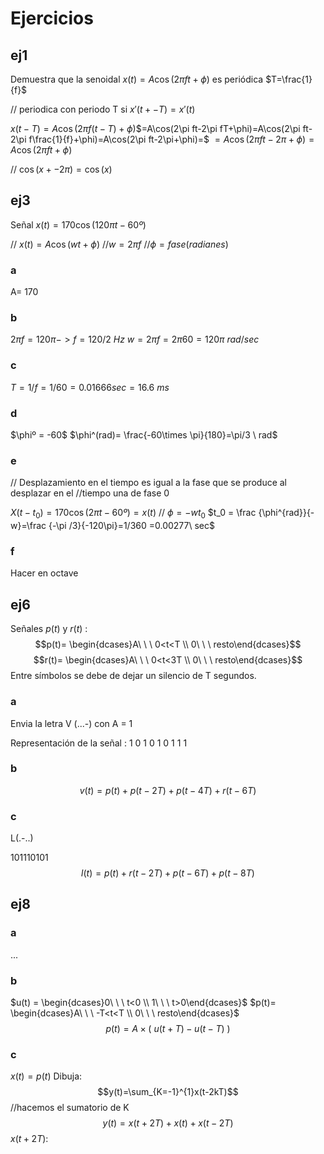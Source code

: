 # Ejercicios
## ej1
Demuestra que la senoidal $x(t)=A\cos (2\pi ft+\phi)$ es periódica $T=\frac{1}{f}$

// periodica con periodo T si $x'(t+-T)=x'(t)$

$x(t-T)=A\cos(2\pi f(t-T)+\phi)$$=A\cos(2\pi ft-2\pi fT+\phi)=A\cos(2\pi ft-2\pi f\frac{1}{f}+\phi)=A\cos(2\pi ft-2\pi+\phi)=$
$=A\cos(2\pi ft-2\pi+\phi)=A\cos(2\pi ft+\phi)$

// $\cos (x+- 2\pi)=\cos(x)$

## ej3
Señal $x(t)=170\cos (120\pi t-60º)$

// $x(t)=A\cos(wt+\phi)$
//$w=2\pi f$
//$\phi=fase(radianes)$
### a
A= 170
### b
$2\pi f=120\pi -> f=120/2\ Hz$
$w=2\pi f=2\pi 60 = 120\pi \ rad/sec$
### c
$T= 1/f= 1/60 = 0.01666 sec = 16.6 \ ms$
### d
$\phiº = -60$
$\phi^(rad)= \frac{-60\times \pi}{180}=\pi/3 \ rad$
### e
// Desplazamiento en el tiempo es igual a la fase que se produce al desplazar en el //tiempo una de fase 0

$X(t-t_0)=170\cos(2\pi t -60º)=x(t)$
// $\phi = -wt_0$
$t_0 = \frac {\phi^{rad}}{-w}=\frac {-\pi /3}{-120\pi}=1/360 =0.00277\ sec$

### f
Hacer en octave

## ej6
Señales $p(t)$ y $r(t)$ :
$$p(t)= \begin{dcases}A\ \ \ 0<t<T \\ 0\ \ \ resto\end{dcases}$$
$$r(t)= \begin{dcases}A\ \ \ 0<t<3T \\ 0\ \ \ resto\end{dcases}$$
Entre símbolos se debe de dejar un silencio de T segundos.
### a
Envia la letra V (...-) con A = 1

Representación de la señal : 1 0 1 0 1 0 1 1 1
### b
$$v(t)=p(t)+p(t-2T)+p(t-4T)+r(t-6T)$$
### c
L(.-..)

101110101
$$l(t)=p(t)+r(t-2T)+p(t-6T)+p(t-8T)$$
## ej8

### a
...
### b
$u(t) = \begin{dcases}0\ \ \ t<0 \\ 1\ \ \ t>0\end{dcases}$
$p(t)= \begin{dcases}A\ \ \ -T<t<T \\ 0\ \ \ resto\end{dcases}$
$$p(t) =A\times(\ u(t+T)-u(t-T)\ )$$
### c
$x(t)=p(t)$
Dibuja:$$y(t)=\sum_{K=-1}^{1}x(t-2kT)$$
//hacemos el sumatorio de K
$$y(t)= x(t+2T)+x(t)+x(t-2T)$$
$x(t+2T)$: 
